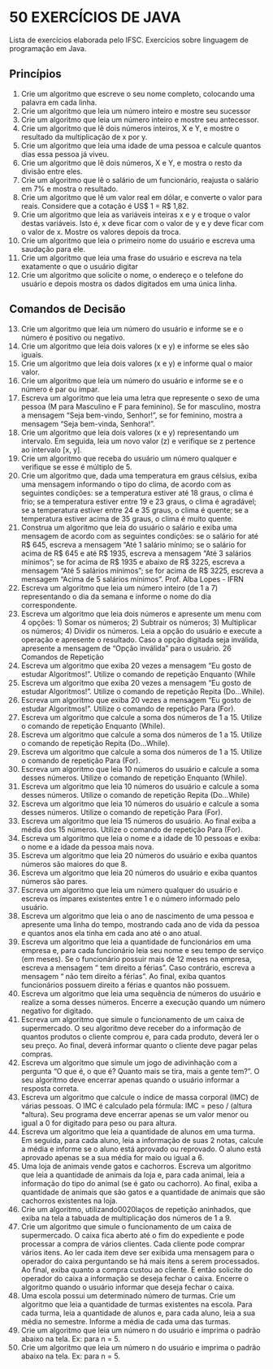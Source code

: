 # 50 EXERCÍCIOS DE JAVA
Lista de exercícios elaborada pelo IFSC.
Exercícios sobre linguagem de programação em Java.

## Princípios
1. Crie um algoritmo que escreve o seu nome completo, colocando uma palavra em cada linha.
2. Crie um algoritmo que leia um número inteiro e mostre seu sucessor 
3. Crie um algoritmo que leia um número inteiro e mostre seu antecessor.
4. Crie um algoritmo que lê dois números inteiros, X e Y, e mostre o resultado da multiplicação de x por y.
5. Crie um algoritmo que leia uma idade de uma pessoa e calcule quantos dias essa pessoa já viveu.
6. Crie um algoritmo que lê dois números, X e Y, e mostra o resto da divisão entre eles. 
7. Crie um algoritmo que lê o salário de um funcionário, reajusta o salário em 7% e mostra o resultado. 
8. Crie um algoritmo que lê um valor real em dólar, e converte o valor para reais. Considere que a cotação é US$ 1 = R$ 1,82.  
9. Crie um algoritmo que leia as variáveis inteiras x e y e troque o valor destas variáveis. Isto é, x deve ficar com o valor de y e y deve ficar com o valor de x. Mostre os valores depois da troca.  
10. Crie um algoritmo que leia o primeiro nome do usuário e escreva uma saudação para ele.  
11. Crie um algoritmo que leia uma frase do usuário e escreva na tela exatamente o que o usuário digitar
12. Crie um algoritmo que solicite o nome, o endereço e o telefone do usuário e depois mostra os dados digitados em uma única linha.  

## Comandos de Decisão

13. Crie um algoritmo que leia um número do usuário e informe se e o número é positivo ou negativo.  
14. Crie um algoritmo que leia dois valores (x e y) e informe se eles são iguais.
15. Crie um algoritmo que leia dois valores (x e y) e informe qual o maior valor. 
16. Crie um algoritmo que leia um número do usuário e informe se e o número é par ou ímpar. 
17. Escreva um algoritmo que leia uma letra que represente o sexo de uma pessoa (M para Masculino e F para feminino). Se for masculino, mostra a mensagem “Seja bem-vindo, Senhor!”, se for feminino, mostra a mensagem “Seja bem-vinda, Senhora!”. 
18. Crie um algoritmo que leia dois valores (x e y) representando um intervalo. Em seguida, leia um novo valor (z) e verifique se z pertence ao intervalo [x, y]. 
19. Crie um algoritmo que receba do usuário um número qualquer e verifique se esse é múltiplo de 5. 
20. Crie um algoritmo que, dada uma temperatura em graus célsius, exiba uma mensagem informando o tipo do clima, de acordo com as seguintes condições: se a temperatura estiver até 18 graus, o clima é frio; se a temperatura estiver entre 19 e 23 graus, o clima é agradável; se a temperatura estiver entre 24 e 35 graus, o clima é quente; se a temperatura estiver acima de 35 graus, o clima é muito quente. 
21. Construa um algoritmo que leia do usuário o salário e exiba uma mensagem de acordo com as seguintes condições: se o salário for até R$ 645, escreva a mensagem “Até 1 salário mínimo; se o salário for acima de R$ 645 e até R$ 1935, escreva a mensagem “Até 3 salários mínimos”; se for acima de R$ 1935 e abaixo de R$ 3225, escreva a mensagem “Até 5 salários mínimos”; se for acima de R$ 3225, escreva a mensagem “Acima de 5 salários mínimos”. 
Prof. Alba Lopes - IFRN
22. Escreva um algoritmo que leia um número inteiro (de 1 a 7) representando o dia da semana e informe o nome do dia correspondente. 
23. Escreva um algoritmo que leia dois números e apresente um menu com 4 opções: 1) Somar os números; 2) Subtrair os números; 3) Multiplicar os números; 4) Dividir os números. Leia a opção do usuário e execute a operação e apresente o resultado. Caso a opção digitada seja inválida, apresente a mensagem de “Opção inválida” para o usuário. 26
Comandos de Repetição
24. Escreva um algoritmo que exiba 20 vezes a mensagem “Eu gosto de estudar Algoritmos!”. Utilize o comando de repetição Enquanto (While
25. Escreva um algoritmo que exiba 20 vezes a mensagem “Eu gosto de estudar Algoritmos!”. Utilize o comando de repetição Repita (Do...While). 
26. Escreva um algoritmo que exiba 20 vezes a mensagem “Eu gosto de estudar Algoritmos!”. Utilize o comando de repetição Para (For). 
27. Escreva um algoritmo que calcule a soma dos números de 1 a 15. Utilize o comando de repetição Enquanto (While). 
28. Escreva um algoritmo que calcule a soma dos números de 1 a 15. Utilize o comando de repetição Repita (Do...While). 
29. Escreva um algoritmo que calcule a soma dos números de 1 a 15. Utilize o comando de repetição Para (For). 
30. Escreva um algoritmo que leia 10 números do usuário e calcule a soma desses números. Utilize o comando de repetição Enquanto (While). 
31. Escreva um algoritmo que leia 10 números do usuário e calcule a soma desses números. Utilize o comando de repetição Repita (Do...While) 
32. Escreva um algoritmo que leia 10 números do usuário e calcule a soma desses números. Utilize o comando de repetição Para (For). 
33. Escreva um algoritmo que leia 15 números do usuário. Ao final exiba a média dos 15 números. Utilize o comando de repetição Para (For). 
34. Escreva um algoritmo que leia o nome e a idade de 10 pessoas e exiba: o nome e a idade da pessoa mais nova. 
35. Escreva um algoritmo que leia 20 números do usuário e exiba quantos números são maiores do que 8. 
36. Escreva um algoritmo que leia 20 números do usuário e exiba quantos números são pares. 
37. Escreva um algoritmo que leia um número qualquer do usuário e escreva os ímpares existentes entre 1 e o número informado pelo usuário.
38. Escreva um algoritmo que leia o ano de nascimento de uma pessoa e apresente uma linha do tempo, mostrando cada ano de vida da pessoa e quantos anos ela tinha em cada ano até o ano atual. 
39. Escreva um algoritmo que leia a quantidade de funcionários em uma empresa e, para cada funcionário leia seu nome e seu tempo de serviço (em meses). Se o funcionário possuir mais de 12 meses na empresa, escreva a mensagem “<NOME> tem direito a férias”. Caso contrário, escreva a mensagem “<NOME> não tem direito a férias”. Ao final, exiba quantos funcionários possuem direito a férias e quantos não possuem. 
40. Escreva um algoritmo que leia uma sequência de números do usuário e realize a soma desses números. Encerre a execução quando um número negativo for digitado. 
41. Escreva um algoritmo que simule o funcionamento de um caixa de supermercado. O seu algoritmo deve receber do a informação de quantos produtos o cliente comprou e, para cada produto, deverá ler o seu preço. Ao final, deverá informar quanto o cliente deve pagar pelas compras. 
42. Escreva um algoritmo que simule um jogo de adivinhação com a pergunta “O que é, o que é? Quanto mais se tira, mais a gente tem?”. O seu algoritmo deve encerrar apenas quando o usuário informar a resposta correta. 
43. Escreva um algoritmo que calcule o índice de massa corporal (IMC) de várias pessoas. O IMC é calculado pela fórmula: IMC = peso / (altura *altura). Seu programa deve encerrar apenas se um valor menor ou igual a 0 for digitado para peso ou para altura. 
44. Escreva um algoritmo que leia a quantidade de alunos em uma turma. Em seguida, para cada aluno, leia a informação de suas 2 notas, calcule a média e informe se o aluno está aprovado ou reprovado. O aluno está aprovado apenas se a sua média for maio ou igual a 6. 
45. Uma loja de animais vende gatos e cachorros. Escreva um algoritmo que leia a quantidade de animais da loja e, para cada animal, leia a informação do tipo do animal (se é gato ou cachorro). Ao final, exiba a quantidade de animais que são gatos e a quantidade de animais que são cachorros existentes na loja. 
46. Crie um algoritmo, utilizando0020laços de repetição aninhados, que exiba na tela a tabuada de multiplicação dos números de 1 a 9. 
47. Crie um algoritmo que simule o funcionamento de um caixa de supermercado. O caixa fica aberto até o fim do expediente e pode processar a compra de vários clientes. Cada cliente pode comprar vários itens. Ao ler cada item deve ser exibida uma mensagem para o operador do caixa perguntando se há mais itens a serem processados. Ao final, exiba quanto a compra custou ao cliente. E então solicite do operador do caixa a informação se deseja fechar o caixa. Encerre o algoritmo quando o usuário informar que deseja fechar o caixa.
48. Uma escola possui um determinado número de turmas. Crie um algoritmo que leia a quantidade de turmas existentes na escola. Para cada turma, leia a quantidade de alunos e, para cada aluno, leia a sua média no semestre. Informe a média de cada uma das turmas. 
49. Crie um algoritmo que leia um número n do usuário e imprima o padrão abaixo na tela. Ex: para n = 5.
50. Crie um algoritmo que leia um número n do usuário e imprima o padrão abaixo na tela. Ex: para n = 5. 
